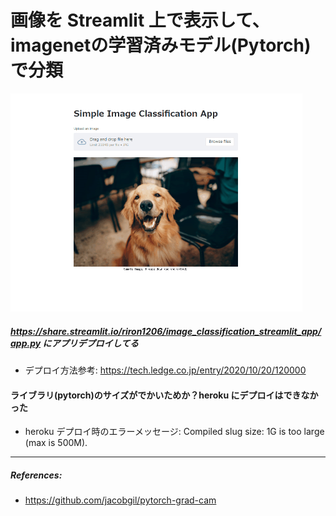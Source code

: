 # 画像を Streamlit 上で表示して、imagenetの学習済みモデル(Pytorch)で分類

<img src="image/app_run.gif" alt="gif" style="zoom:50%;" />


##### https://share.streamlit.io/riron1206/image_classification_streamlit_app/app.py にアプリデプロイしてる

- デプロイ方法参考: https://tech.ledge.co.jp/entry/2020/10/20/120000



#### ライブラリ(pytorch)のサイズがでかいためか？heroku にデプロイはできなかった
- heroku デプロイ時のエラーメッセージ: Compiled slug size: 1G is too large (max is 500M).

  

---------------------------------------------

##### References:
- https://github.com/jacobgil/pytorch-grad-cam

